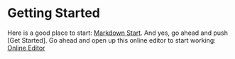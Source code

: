 # Getting Started
Here is a good place to start:  [Markdown Start](https://www.markdownguide.org/). And yes, go ahead and push [Get Started]. Go ahead and open up this online editor to start working:  [Online Editor](https://www.markdownguide.org/tools/dillinger/)





